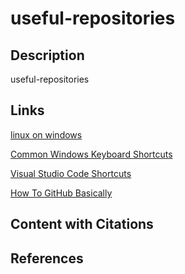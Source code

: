 # useful-repositories

## Description

useful-repositories

## Links

[linux on windows](https://github.com/CoderSales/linux-on-windows)

[Common Windows Keyboard Shortcuts](https://github.com/CoderSales/Common-Windows-Keyboard-Shortcuts)

[Visual Studio Code Shortcuts](https://github.com/CoderSales/Visual-Studio-Code-Shortcuts)

[How To GitHub Basically](https://github.com/CoderSales/How-To-GitHub-Basically)

## Content with Citations




## References



